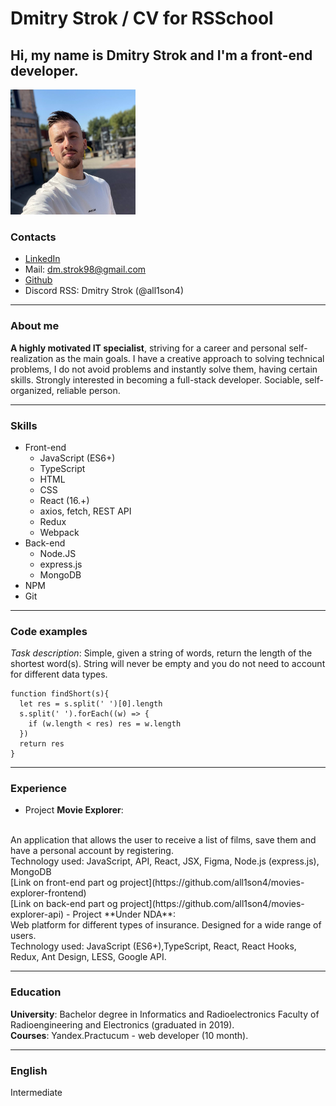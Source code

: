 # Dmitry Strok / CV for RSSchool

## Hi, my name is Dmitry Strok and I'm a front-end developer.

![My photo](./assets/newPhoto.png)

### Contacts 
- [LinkedIn](https://www.linkedin.com/in/dmitry-strok-3220a0181/)
- Mail: dm.strok98@gmail.com
- [Github](https://github.com/all1son4)
- Discord RSS: Dmitry Strok (@all1son4)

----------------------------------------------------------------
### About me

**A highly motivated IT specialist**, striving for a career and personal self-realization as the main goals. 
I have a creative approach to solving technical problems, I do not avoid problems and instantly solve them, having certain skills. 
Strongly interested in becoming a full-stack developer. Sociable, self-organized, reliable person.

----------------------------------------------------------------

### Skills
- Front-end
    - JavaScript (ES6+)
    - TypeScript
    - HTML
    - CSS
    - React (16.+)
    - axios, fetch, REST API
    - Redux
    - Webpack
- Back-end
    - Node.JS
    - express.js
    - MongoDB
- NPM
- Git

----------------------------------------------------------------

### Code examples
*Task description*: Simple, given a string of words, return the length of the shortest word(s).
String will never be empty and you do not need to account for different data types.

```
function findShort(s){
  let res = s.split(' ')[0].length
  s.split(' ').forEach((w) => {
    if (w.length < res) res = w.length
  })
  return res
}
```

----------------------------------------------------------------

### Experience
- Project **Movie Explorer**:
<br/>
An application that allows the user to receive a list of films, save them and have a personal account by registering.
<br/>
Technology used: JavaScript, API, React, JSX, Figma, Node.js (express.js), MongoDB
<br/>
[Link on front-end part og project](https://github.com/all1son4/movies-explorer-frontend)
<br/>
[Link on back-end part og project](https://github.com/all1son4/movies-explorer-api)
- Project **Under NDA**:
<br/>
Web platform for different types of insurance. Designed for a wide range of users.
<br/>
Technology used: JavaScript (ES6+),TypeScript, React, React Hooks, Redux, Ant Design, LESS, Google API.

----------------------------------------------------------------

### Education
**University**: Bachelor degree in Informatics and Radioelectronics Faculty of Radioengineering and Electronics (graduated in 2019).
<br/>
**Courses**: Yandex.Practucum - web developer (10 month).

----------------------------------------------------------------

### English

Intermediate




